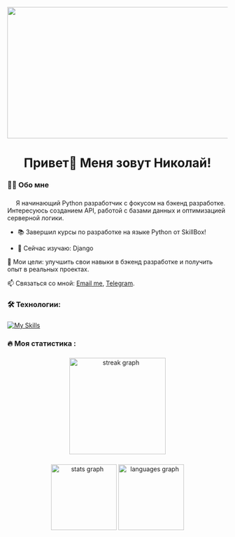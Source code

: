 

<br clear="both">

<div align="center">
  <img height="300" width="600" src="https://user-images.githubusercontent.com/74038190/225813708-98b745f2-7d22-48cf-9150-083f1b00d6c9.gif"  />
</div>

###

<h1 align="center">Привет👋 Меня зовут Николай!</h1>



###

<h3 align="left">👩‍💻  Обо мне</h3>

###

<p align="left">&nbsp;&nbsp;&nbsp;&nbsp; Я начинающий Python разработчик с фокусом на бэкенд разработке. Интересуюсь созданием API, работой с базами данных и оптимизацией серверной логики. <br>

- 📚 Завершил курсы по разработке на языке Python от SkillBox!

- 🌱 Сейчас изучаю: Django

🎯 Мои цели: улучшить свои навыки в бэкенд разработке и получить опыт в реальных проектах.

📫 Связаться со мной: [Email me](mailto:Bogachev.pro@gmail.com), [Telegram](https://t.me/NikolayBogachev).



###

<h3 align="left">🛠 Технологии:</h3>

###

[![My Skills](https://skillicons.dev/icons?i=git,python,fastapi,flask,postgresql,mysql,docker,linux)](https://skillicons.dev)
###

<h3 align="left">🔥   Моя статистика :</h3>

###

<div align="center">
  <img src="https://streak-stats.demolab.com?user=nikolaybogachev&locale=en&mode=daily&theme=dark&hide_border=false&border_radius=5&order=3" height="220" alt="streak graph"  />
</div>

###

<div align="center">
  <img src="https://github-readme-stats.vercel.app/api?username=nikolaybogachev&hide_title=false&hide_rank=false&show_icons=true&include_all_commits=true&count_private=true&disable_animations=false&theme=dracula&locale=en&hide_border=false&order=1" height="150" alt="stats graph"  />
  <img src="https://github-readme-stats.vercel.app/api/top-langs?username=nikolaybogachev&locale=en&hide_title=false&layout=compact&card_width=320&langs_count=5&theme=dracula&hide_border=false&order=2" height="150" alt="languages graph"  />
</div>

###
